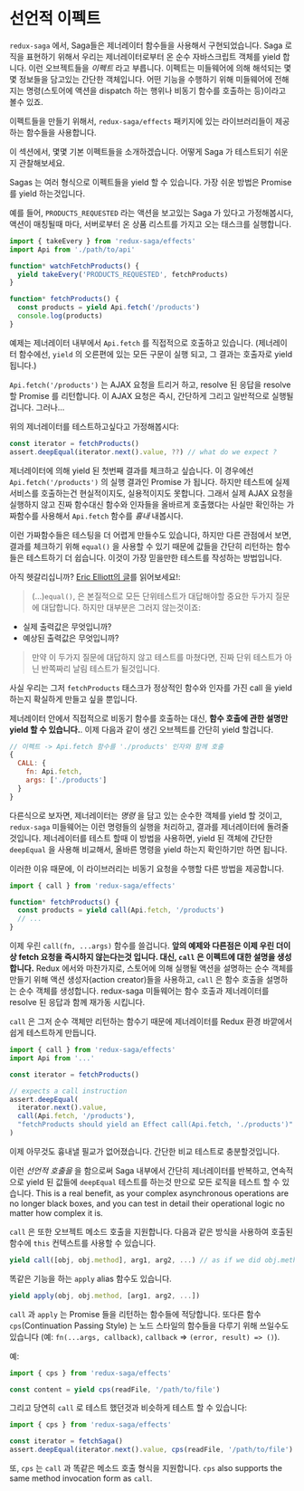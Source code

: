 # 선언적 이펙트

`redux-saga` 에서, Saga들은 제너레이터 함수들을 사용해서 구현되었습니다. Saga 로직을 표현하기 위해서 우리는 제너레이터로부터 온 순수 자바스크립트 객체를 yield 합니다. 이런 오브젝트들을 *이펙트* 라고 부릅니다. 이펙트는 미들웨어에 의해 해석되는 몇몇 정보들을 담고있는 간단한 객체입니다. 어떤 기능을 수행하기 위해 미들웨어에 전해지는 명령(스토어에 액션을 dispatch 하는 행위나 비동기 함수를 호출하는 등)이라고 볼수 있죠.

<!-- In `redux-saga`, Sagas are implemented using Generator functions. To express the Saga logic we yield plain JavaScript Objects from the Generator. We call those Objects *Effects*. An Effect is simply an object which contains some information to be interpreted by the middleware. You can view Effects like instructions to the middleware to perform some operation (invoke some asynchronous function, dispatch an action to the store). -->

이펙트들을 만들기 위해서, `redux-saga/effects` 패키지에 있는 라이브러리들이 제공하는 함수들을 사용합니다.
<!-- To create Effects, you use the functions provided by the library in the `redux-saga/effects` package. -->

이 섹션에서, 몇몇 기본 이펙트들을 소개하겠습니다. 어떻게 Saga 가 테스트되기 쉬운지 관찰해보세요.
<!-- In this section and the following, we will introduce some basic Effects. And see how the concept allows the Sagas to be easily tested. -->

Sagas 는 여러 형식으로 이펙트들을 yield 할 수 있습니다. 가장 쉬운 방법은 Promise 를 yield 하는것입니다.
<!-- Sagas can yield Effects in multiple forms. The simplest way is to yield a Promise. -->

예를 들어, `PRODUCTS_REQUESTED` 라는 액션을 보고있는 Saga 가 있다고 가정해봅시다, 액션이 매칭될때 마다, 서버로부터 온 상품 리스트를 가지고 오는 태스크를 실행합니다.
<!-- For example suppose we have a Saga that watches a `PRODUCTS_REQUESTED` action. On each matching action, it starts a task to fetch a list of products from a server. -->

```javascript
import { takeEvery } from 'redux-saga/effects'
import Api from './path/to/api'

function* watchFetchProducts() {
  yield takeEvery('PRODUCTS_REQUESTED', fetchProducts)
}

function* fetchProducts() {
  const products = yield Api.fetch('/products')
  console.log(products)
}
```

예제는 제너레이터 내부에서 `Api.fetch` 를 직접적으로 호출하고 있습니다. (제너레이터 함수에선, `yield` 의 오른편에 있는 모든 구문이 실행 되고, 그 결과는 호출자로 yield 됩니다.)
<!-- In the example above, we are invoking `Api.fetch` directly from inside the Generator (In Generator functions, any expression at the right of `yield` is evaluated then the result is yielded to the caller). -->

`Api.fetch('/products')` 는 AJAX 요청을 트리거 하고, resolve 된 응답을 resolve 할 Promise 를 리턴합니다. 이 AJAX 요청은 즉시, 간단하게 그리고 일반적으로 실행될겁니다. 그러나...
<!-- `Api.fetch('/products')` triggers an AJAX request and returns a Promise that will resolve with the resolved response, the AJAX request will be executed immediately. Simple and idiomatic, but... -->

위의 제너레이터를 테스트하고싶다고 가정해봅시다:
<!-- Suppose we want to test generator above: -->

```javascript
const iterator = fetchProducts()
assert.deepEqual(iterator.next().value, ??) // what do we expect ?
```

제너레이터에 의해 yield 된 첫번째 결과를 체크하고 싶습니다. 이 경우에선 `Api.fetch('/products')` 의 실행 결과인 Promise 가 됩니다. 하지만 테스트에 실제 서비스를 호출하는건 현실적이지도, 실용적이지도 못합니다. 그래서 실제 AJAX 요청을 실행하지 않고 진짜 함수대신 함수와 인자들을 올바르게 호출했다는 사실만 확인하는 가짜함수를 사용해서 `Api.fetch` 함수를 *흉내* 내봅시다. 
<!-- We want to check the result of the first value yielded by the generator. In our case it's the result of running `Api.fetch('/products')` which is a Promise . Executing the real service during tests is neither a viable nor practical approach, so we have to *mock* the `Api.fetch` function, i.e. we'll have to replace the real function with a fake one which doesn't actually run the AJAX request but only checks that we've called `Api.fetch` with the right arguments (`'/products'` in our case). -->

이런 가짜함수들은 테스팅을 더 어렵게 만들수도 있습니다, 하지만 다른 관점에서 보면, 결과를 체크하기 위해 `equal()` 을 사용할 수 있기 때문에 값들을 간단히 리턴하는 함수들은 테스트하기 더 쉽습니다. 이것이 가장 믿을만한 테스트를 작성하는 방법입니다.
<!-- Mocks make testing more difficult and less reliable. On the other hand, functions that simply return values are easier to test, since we can use a simple `equal()` to check the result. This is the way to write the most reliable tests. -->

아직 헷갈리십니까? [Eric Elliott의 글](https://medium.com/javascript-scene/what-every-unit-test-needs-f6cd34d9836d#.4ttnnzpgc)를 읽어보세요!:

> (...)`equal()`, 은 본질적으로 모든 단위테스트가 대답해야할 중요한 두가지 질문에 대답합니다.
하지만 대부분은 그러지 않는것이죠:
- 실제 출력값은 무엇입니까?
- 예상된 출력값은 무엇입니까?
>
> 만약 이 두가지 질문에 대답하지 않고 테스트를 마쳤다면, 진짜 단위 테스트가 아닌 반쪽짜리 날림 테스트가 될것입니다.

<!-- 
 (...)`equal()`, by nature answers the two most important questions every unit test must answer,
but most don’t:
- What is the actual output?
- What is the expected output?

 If you finish a test without answering those two questions, you don’t have a real unit test. You have a sloppy, half-baked test. -->

사실 우리는 그저 `fetchProducts` 태스크가 정상적인 함수와 인자를 가진 call 을 yield 하는지 확실하게 만들고 싶을 뿐입니다.
<!-- What we actually need is just to make sure the `fetchProducts` task yields a call with the right function and the right arguments. -->

제너레이터 안에서 직접적으로 비동기 함수를 호출하는 대신, **함수 호출에 관한 설명만 yield 할 수 있습니다.**. 이제 다음과 같이 생긴 오브젝트를 간단히 yield 할겁니다.
<!-- Instead of invoking the asynchronous function directly from inside the Generator, **we can yield only a description of the function invocation**. i.e. We'll simply yield an object which looks like -->

```javascript
// 이펙트 -> Api.fetch 함수를 './products' 인자와 함께 호출
{
  CALL: {
    fn: Api.fetch,
    args: ['./products']
  }
}
```

다른식으로 보자면, 제너레이터는 *명령* 을 담고 있는 순수한 객체를 yield 할 것이고, `redux-saga` 미들웨어는 이런 명령들의 실행을 처리하고, 결과를 제너레이터에 돌려줄 것입니다. 제너레이터를 테스트 할때 이 방법을 사용하면, yield 된 객체에 간단한 `deepEqual` 을 사용해 비교해서, 올바른 명령을 yield 하는지 확인하기만 하면 됩니다.
<!-- Put another way, the Generator will yield plain Objects containing *instructions*, and the `redux-saga` middleware will take care of executing those instructions and giving back the result of their execution to the Generator. This way, when testing the Generator, all we need to do is to check that it yields the expected instruction by doing a simple `deepEqual` on the yielded Object. -->

이러한 이유 때문에, 이 라이브러리는 비동기 요청을 수행할 다른 방법을 제공합니다.
<!-- For this reason, the library provides a different way to perform asynchronous calls. -->

```javascript
import { call } from 'redux-saga/effects'

function* fetchProducts() {
  const products = yield call(Api.fetch, '/products')
  // ...
}
```

이제 우린 `call(fn, ...args)` 함수를 쓸겁니다. **앞의 예제와 다른점은 이제 우린 더이상 fetch 요청을 즉시하지 않는다는것 입니다. 대신, `call` 은 이펙트에 대한 설명을 생성합니다.** Redux 에서와 마찬가지로, 스토어에 의해 실행될 액션을 설명하는 순수 객체를 만들기 위해 액션 생성자(action creator)들을 사용하고, `call` 은 함수 호출을 설명하는 순수 객체를 생성합니다. redux-saga 미들웨어는 함수 호출과 제너레이터를 resolve 된 응답과 함께 재가동 시킵니다.

<!-- We're using now the `call(fn, ...args)` function. **The difference from the preceding example is that now we're not executing the fetch call immediately, instead, `call` creates a description of the effect**. Just as in Redux you use action creators to create a plain object describing the action that will get executed by the Store, `call` creates a plain object describing the function call. The redux-saga middleware takes care of executing the function call and resuming the generator with the resolved response. -->

`call` 은 그저 순수 객체만 리턴하는 함수기 때문에 제너레이터를 Redux 환경 바깥에서 쉽게 테스트하게 만듭니다.
<!-- This allows us to easily test the Generator outside the Redux environment. Because `call` is just a function which returns a plain Object. -->

```javascript
import { call } from 'redux-saga/effects'
import Api from '...'

const iterator = fetchProducts()

// expects a call instruction
assert.deepEqual(
  iterator.next().value,
  call(Api.fetch, '/products'),
  "fetchProducts should yield an Effect call(Api.fetch, './products')"
)
```

이제 아무것도 흉내낼 필교가 없어졌습니다. 간단한 비교 테스트로 충분할것입니다.
<!-- Now we don't need to mock anything, and a simple equality test will suffice. -->

이런 *선언적 호출을* 을 함으로써 Saga 내부에서 간단히 제너레이터를 반복하고, 연속적으로 yield 된 값들에 `deepEqual` 테스트를 하는것 만으로 모든 로직을 테스트 할 수 있습니다. 
This is a real benefit, as your complex asynchronous operations are no longer black boxes, and you can test in detail their operational logic no matter how complex it is. <!-- The advantage of those *declarative calls* is that we can test all the logic inside a Saga by simply iterating over the Generator and doing a `deepEqual` test on the values yielded successively. -->

`call` 은 또한 오브젝트 메소드 호출을 지원합니다. 다음과 같은 방식을 사용하여 호출된 함수에 `this` 컨텍스트를 사용할 수 있습니다.
<!-- `call` also supports invoking object methods, you can provide a `this` context to the invoked functions using the following form: -->

```javascript
yield call([obj, obj.method], arg1, arg2, ...) // as if we did obj.method(arg1, arg2 ...)
```

똑같은 기능을 하는 `apply` alias 함수도 있습니다.
<!-- `apply` is an alias for the method invocation form -->

```javascript
yield apply(obj, obj.method, [arg1, arg2, ...])
```

`call` 과 `apply` 는 Promise 들을 리턴하는 함수들에 적당합니다. 또다른 함수 `cps`(Continuation Passing Style) 는 노드 스타일의 함수들을 다루기 위해 쓰일수도 있습니다 (예: `fn(...args, callback)`, `callback` => `(error, result) => ()`). 
<!-- `call` and `apply` are well suited for functions that return Promise results. Another function `cps` can be used to handle Node style functions (e.g. `fn(...args, callback)` where `callback` is of the form `(error, result) => ()`). `cps` stands for Continuation Passing Style. -->

예:
<!-- For example: -->

```javascript
import { cps } from 'redux-saga/effects'

const content = yield cps(readFile, '/path/to/file')
```

그리고 당연히 `call` 로 테스트 했던것과 비슷하게 테스트 할 수 있습니다:
<!-- And of course you can test it just like you test `call`: -->

```javascript
import { cps } from 'redux-saga/effects'

const iterator = fetchSaga()
assert.deepEqual(iterator.next().value, cps(readFile, '/path/to/file') )
```

또, `cps` 는 `call` 과 똑같은 메소드 호출 형식을 지원합니다.
`cps` also supports the same method invocation form as `call`.
